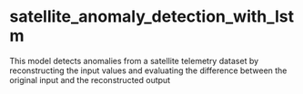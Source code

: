 # satellite_anomaly_detection_with_lstm
This model detects anomalies from a satellite telemetry dataset by reconstructing the input values and evaluating the difference between the original input and the reconstructed output
